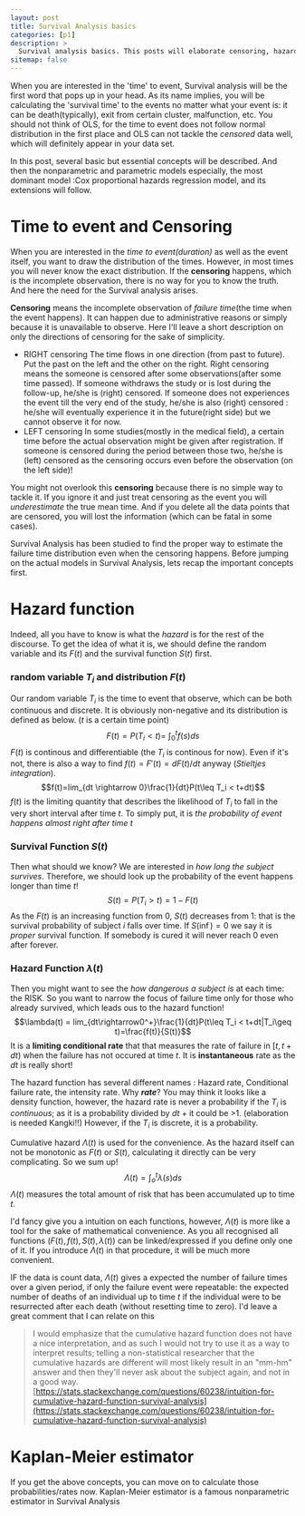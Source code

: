 ```yaml
---
layout: post
title: Survival Analysis basics
categories: [p1]
description: >
  Survival analysis basics. This posts will elaborate censoring, hazard function and nonparametric survival analysis(KM estimator)
sitemap: false
---
```


When you are interested in the 'time' to event, Survival analysis will be the first word that pops up in your head. As its name implies, you will be calculating the 'survival time' to the events no matter what your event is: it can be death(typically), exit from certain cluster, malfunction, etc.  You should not think of OLS, for the time to event does not follow normal distribution in the first place and  OLS can not tackle the *censored* data well, which will definitely appear in your data set.

In this post, several basic but essential concepts will be described. And then the nonparametric and parametric models especially, the most dominant model :Cox proportional hazards regression model, and its extensions will follow. 


# Time to event and Censoring

When you are interested in the *time to event(duration)* as well as the event itself, you want to draw the distribution of the times. However, in most times you will never know the exact distribution. If the **censoring** happens, which is the incomplete observation, there is no way for you to know the truth. And here the need for the Survival analysis arises. 

**Censoring** means the incomplete observation of *failure time*(the time when the event happens). It can happen due to administrative reasons or simply because it is unavailable to observe. Here I'll leave a short description on only the directions of censoring for the sake of simplicity. 

* RIGHT censoring
	The time flows in one direction (from past to future). Put the past on the left and the other on the right. Right censoring means the someone is censored after some observations(after some time passed). If someone withdraws the study or is lost during the follow-up, he/she is (right) censored. If someone does not experiences the event till the very end of the study, he/she is also (right) censored : he/she will eventually experience it in the future(right side) but we cannot observe it for now. 
* LEFT censoring
	In some studies(mostly in the medical field), a certain time before the actual observation might be given after registration. If someone is censored during the period between those two, he/she is (left) censored as the censoring occurs even before the observation (on the left side)! 
	
You might not overlook this **censoring** because there is no simple way to tackle it. If you ignore it and just treat censoring as the event you will *underestimate* the true mean time. And if you delete all the data points that are censored, you will lost the information (which can be fatal in some cases). 

Survival Analysis has been studied to find the proper way to estimate the failure time distribution even when the censoring happens.  Before jumping on the actual models in Survival Analysis, lets recap the important concepts first. 

# Hazard function
Indeed, all you have to know is what the *hazard* is for the rest of the discourse. To get the idea of what it is, we should define the random variable and its $F(t)$ and the survival function $S(t)$ first.

### random variable $T_i$ and  distribution $F(t)$
Our random variable $T_i$ is the time to event that observe, which can be both continuous and discrete. It is obviously non-negative and its distribution is defined as below. ($t$ is a certain time point)$$F(t) = P(T_i<t) = \ \int_0^tf(s)ds$$$F(t)$ is continous and differentiable (the $T_i$ is continous for now). Even if it's not, there is also a way to find $f(t) = F'(t) = dF(t)/dt$ anyway (*Stieltjes integration*). 
$$f(t)=lim_{dt \rightarrow 0}\frac{1}{dt}P(t\leq T_i < t+dt)$$
$f(t)$ is the limiting quantity that describes the likelihood of $T_i$ to fall in the very short interval after time $t$. To simply put, it is *the probability of event happens almost right after time t* 

### Survival Function $S(t)$
Then what should we know? We are interested in *how long the subject survives*. Therefore, we should look up the probability of the event happens longer than time $t$! $$S(t)=P(T_i>t)=1-F(t)$$ As the $F(t)$ is an increasing function from 0, $S(t)$ decreases from 1: that is the survival probability of subject $i$ falls over time. If $S(\inf)=0$ we say it is *proper* survival function. If somebody is cured it will never reach 0 even after forever.  

### Hazard Function $\lambda(t)$
Then you might want to see the *how dangerous a subject is* at each time: the RISK.  So you want to narrow the focus of failure time only for those who already survived, which leads ous to the hazard function!
$$\lambda(t) = lim_{dt\rightarrow0^+}\frac{1}{dt}P(t\leq T_i < t+dt|T_i\geq t)=\frac{f(t)}{S(t)}$$ It is a **limiting conditional rate**  that that measures the rate of failure in $[t,t+dt)$ when the failure has not occured at time $t$. It is **instantaneous** rate as the $dt$ is really short! 

The hazard function has several different names : Hazard rate, Conditional failure rate, the intensity rate. Why ***rate***? You may think it looks like a density function, however, the hazard rate is never a probability if the $T_i$ is *continuous*; as it is a probability divided by $dt$ + it could be >1. (elaboration is needed Kangki!!) However, if the $T_i$ is discrete, it is a probability.

Cumulative hazard $\Lambda(t)$ is used for the convenience. As the hazard itself can not be monotonic as $F(t)$ or $S(t)$, calculating it directly can be very complicating. So we sum up!$$\Lambda(t)=\int_o^t \lambda(s)ds$$ $\Lambda(t)$ measures the total amount of risk that has been accumulated up to time $t$.  

I'd fancy give you a intuition on each functions, however, $\Lambda(t)$ is more like a tool for the sake of mathematical convenience. As you all recognised all functions ($F(t), f(t), S(t), \lambda(t)$) can be linked/expressed if you define only one of it. If you introduce $\Lambda(t)$ in that procedure, it will be much more convenient. 

IF the data is count data, $\Lambda(t)$ gives a expected  the number of failure times over a given period, if only the failure event were repeatable:  the expected number of deaths of an individual up to time $t$ if the individual were to be resurrected after each death (without resetting time to zero). I'd leave a great comment that I can relate on this

> I would emphasize that the cumulative hazard function does not have a nice interpretation, and as such I would not try to use it as a way to interpret results; telling a non-statistical researcher that the cumulative hazards are different will most likely result in an "mm-hm" answer and then they'll never ask about the subject again, and not in a good way. 
> [https://stats.stackexchange.com/questions/60238/intuition-for-cumulative-hazard-function-survival-analysis](https://stats.stackexchange.com/questions/60238/intuition-for-cumulative-hazard-function-survival-analysis)

# Kaplan-Meier estimator
If you get the above concepts, you can move on to calculate those probabilities/rates now. Kaplan-Meier estimator is a famous nonparametric estimator in Survival Analysis
